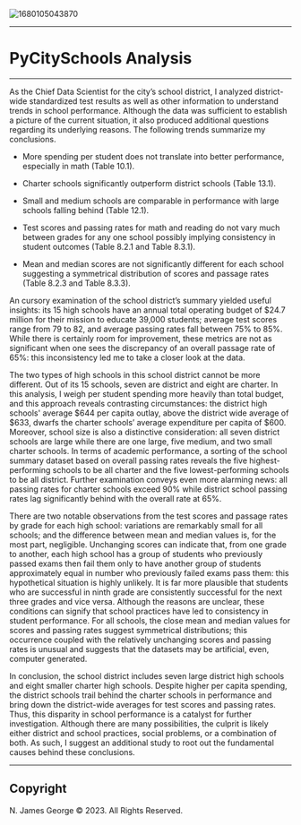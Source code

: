 ![1680105043870](https://github.com/njgeorge000158/Student-Outcomes-Analysis-in-Jupyter-Notebook/assets/137228821/bf8bce8b-3e80-40e6-a16a-7e0514455542)

----

# PyCitySchools Analysis

----

As the Chief Data Scientist for the city’s school district, I analyzed district-wide standardized test results as well as other information to understand trends in school performance.  Although the data was sufficient to establish a picture of the current situation, it also produced additional questions regarding its underlying reasons.  The following trends summarize my conclusions.

-	More spending per student does not translate into better performance, especially in math (Table 10.1).

-	Charter schools significantly outperform district schools (Table 13.1).  

-	Small and medium schools are comparable in performance with large schools falling behind (Table 12.1).

-	Test scores and passing rates for math and reading do not vary much between grades for any one school possibly implying consistency in student outcomes (Table 8.2.1 and Table 8.3.1).

-	Mean and median scores are not significantly different for each school suggesting a symmetrical distribution of scores and passage rates (Table 8.2.3 and Table 8.3.3).

An cursory examination of the school district’s summary yielded useful insights: its 15 high schools have an annual total operating budget of \$24.7 million for their mission to educate 39,000 students; average test scores range from 79 to 82, and average passing rates fall between 75\% to 85\%.  While there is certainly room for improvement, these metrics are not as significant when one sees the discrepancy of an overall passage rate of 65\%: this inconsistency led me to take a closer look at the data.

The two types of high schools in this school district cannot be more different.  Out of its 15 schools, seven are district and eight are charter.  In this analysis, I weigh per student spending more heavily than total budget, and this approach reveals contrasting circumstances:  the district high schools' average \$644 per capita outlay, above the district wide average of \$633, dwarfs the charter schools’ average expenditure per capita of \$600.  Moreover, school size is also a distinctive consideration: all seven district schools are large while there are one large, five medium, and two small charter schools.  In terms of academic performance, a sorting of the school summary dataset based on overall passing rates reveals the five highest-performing schools to be all charter and the five lowest-performing schools to be all district.  Further examination conveys even more alarming news: all passing rates for charter schools exceed 90\% while district school passing rates lag significantly behind with the overall rate at 65\%.

There are two notable observations from the test scores and passage rates by grade for each high school: variations are remarkably small for all schools; and the difference between mean and median values is, for the most part, negligible.  Unchanging scores can indicate that, from one grade to another, each high school has a group of students who previously passed exams then fail them only to have another group of students approximately equal in number who previously failed exams pass them: this hypothetical situation is highly unlikely.  It is far more plausible that students who are successful in ninth grade are consistently successful for the next three grades and vice versa.  Although the reasons are unclear, these conditions can signify that school practices have led to consistency in student performance.  For all schools, the close mean and median values for scores and passing rates suggest symmetrical distributions; this occurrence coupled with the relatively unchanging scores and passing rates is unusual and suggests that the datasets may be artificial, even, computer generated.

In conclusion, the school district includes seven large district high schools and eight smaller charter high schools.  Despite higher per capita spending, the district schools trail behind the charter schools in performance and bring down the district-wide averages for test scores and passing rates.  Thus, this disparity in school performance is a catalyst for further investigation.  Although there are many possibilities, the culprit is likely either district and school practices, social problems, or a combination of both.  As such, I suggest an additional study to root out the fundamental causes behind these conclusions.

----

## Copyright

N. James George © 2023. All Rights Reserved.
